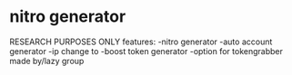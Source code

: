 # nitro generator
RESEARCH PURPOSES ONLY
features:
-nitro generator
-auto account generator
-ip change to 
-boost token generator
-option for tokengrabber
made by/lazy group
